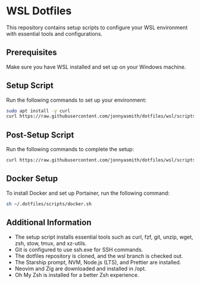 # WSL Dotfiles

This repository contains setup scripts to configure your WSL environment with essential tools and configurations.

## Prerequisites

Make sure you have WSL installed and set up on your Windows machine.

## Setup Script

Run the following commands to set up your environment:

```bash
sudo apt install -y curl
curl https://raw.githubusercontent.com/jonnyasmith/dotfiles/wsl/scripts/setup.sh | bash
```

## Post-Setup Script

Run the following commands to complete the setup:

```bash
curl https://raw.githubusercontent.com/jonnyasmith/dotfiles/wsl/scripts/post-setup.sh | bash
```

## Docker Setup

To install Docker and set up Portainer, run the following command:

```bash
sh ~/.dotfiles/scripts/docker.sh
```

## Additional Information

- The setup script installs essential tools such as curl, fzf, git, unzip, wget, zsh, stow, tmux, and xz-utils.
- Git is configured to use ssh.exe for SSH commands.
- The dotfiles repository is cloned, and the wsl branch is checked out.
- The Starship prompt, NVM, Node.js (LTS), and Prettier are installed.
- Neovim and Zig are downloaded and installed in /opt.
- Oh My Zsh is installed for a better Zsh experience.
